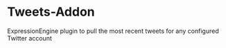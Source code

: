 # Tweets-Addon
ExpressionEngine plugin to pull the most recent tweets for any configured Twitter account
